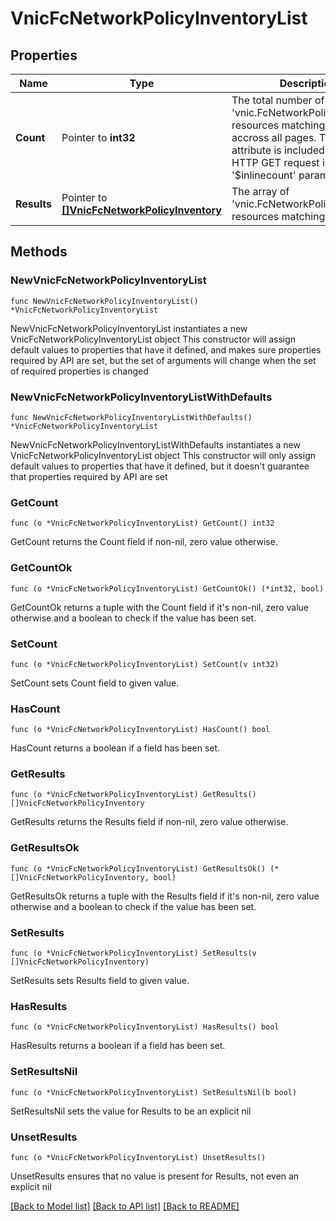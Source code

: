 # VnicFcNetworkPolicyInventoryList

## Properties

Name | Type | Description | Notes
------------ | ------------- | ------------- | -------------
**Count** | Pointer to **int32** | The total number of &#39;vnic.FcNetworkPolicyInventory&#39; resources matching the request, accross all pages. The &#39;Count&#39; attribute is included when the HTTP GET request includes the &#39;$inlinecount&#39; parameter. | [optional] 
**Results** | Pointer to [**[]VnicFcNetworkPolicyInventory**](VnicFcNetworkPolicyInventory.md) | The array of &#39;vnic.FcNetworkPolicyInventory&#39; resources matching the request. | [optional] 

## Methods

### NewVnicFcNetworkPolicyInventoryList

`func NewVnicFcNetworkPolicyInventoryList() *VnicFcNetworkPolicyInventoryList`

NewVnicFcNetworkPolicyInventoryList instantiates a new VnicFcNetworkPolicyInventoryList object
This constructor will assign default values to properties that have it defined,
and makes sure properties required by API are set, but the set of arguments
will change when the set of required properties is changed

### NewVnicFcNetworkPolicyInventoryListWithDefaults

`func NewVnicFcNetworkPolicyInventoryListWithDefaults() *VnicFcNetworkPolicyInventoryList`

NewVnicFcNetworkPolicyInventoryListWithDefaults instantiates a new VnicFcNetworkPolicyInventoryList object
This constructor will only assign default values to properties that have it defined,
but it doesn't guarantee that properties required by API are set

### GetCount

`func (o *VnicFcNetworkPolicyInventoryList) GetCount() int32`

GetCount returns the Count field if non-nil, zero value otherwise.

### GetCountOk

`func (o *VnicFcNetworkPolicyInventoryList) GetCountOk() (*int32, bool)`

GetCountOk returns a tuple with the Count field if it's non-nil, zero value otherwise
and a boolean to check if the value has been set.

### SetCount

`func (o *VnicFcNetworkPolicyInventoryList) SetCount(v int32)`

SetCount sets Count field to given value.

### HasCount

`func (o *VnicFcNetworkPolicyInventoryList) HasCount() bool`

HasCount returns a boolean if a field has been set.

### GetResults

`func (o *VnicFcNetworkPolicyInventoryList) GetResults() []VnicFcNetworkPolicyInventory`

GetResults returns the Results field if non-nil, zero value otherwise.

### GetResultsOk

`func (o *VnicFcNetworkPolicyInventoryList) GetResultsOk() (*[]VnicFcNetworkPolicyInventory, bool)`

GetResultsOk returns a tuple with the Results field if it's non-nil, zero value otherwise
and a boolean to check if the value has been set.

### SetResults

`func (o *VnicFcNetworkPolicyInventoryList) SetResults(v []VnicFcNetworkPolicyInventory)`

SetResults sets Results field to given value.

### HasResults

`func (o *VnicFcNetworkPolicyInventoryList) HasResults() bool`

HasResults returns a boolean if a field has been set.

### SetResultsNil

`func (o *VnicFcNetworkPolicyInventoryList) SetResultsNil(b bool)`

 SetResultsNil sets the value for Results to be an explicit nil

### UnsetResults
`func (o *VnicFcNetworkPolicyInventoryList) UnsetResults()`

UnsetResults ensures that no value is present for Results, not even an explicit nil

[[Back to Model list]](../README.md#documentation-for-models) [[Back to API list]](../README.md#documentation-for-api-endpoints) [[Back to README]](../README.md)


